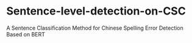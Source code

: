 # Sentence-level-detection-on-CSC
A Sentence Classification Method for Chinese Spelling Error Detection Based on BERT
